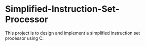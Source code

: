 # Simplified-Instruction-Set-Processor
This project is to design and implement a simplified instruction set processor using C.
